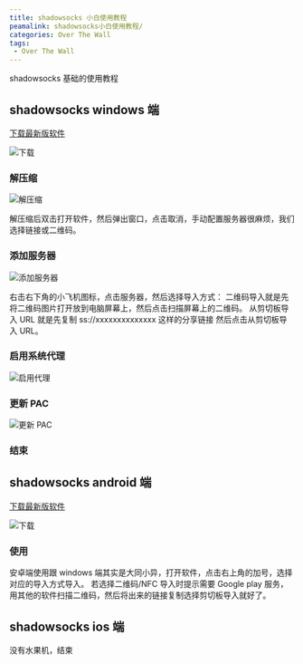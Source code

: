 ```yaml
---
title: shadowsocks 小白使用教程
peamalink: shadowsocks小白使用教程/
categories: Over The Wall
tags: 
 - Over The Wall
---
```


shadowsocks 基础的使用教程

<!-- more -->

## shadowsocks windows 端

[下载最新版软件](https://github.com/shadowsocks/shadowsocks-windows/releases)

![下载](https://image-1253491707.file.myqcloud.com/20180802ss1.png/webp)

### 解压缩

![解压缩](https://image-1253491707.file.myqcloud.com/20180802ss2.png/webp)

解压缩后双击打开软件，然后弹出窗口，点击取消，手动配置服务器很麻烦，我们选择链接或二维码。

### 添加服务器

![添加服务器](https://image-1253491707.file.myqcloud.com/20180802ss3.png/webp)

右击右下角的小飞机图标，点击服务器，然后选择导入方式：
二维码导入就是先将二维码图片打开放到电脑屏幕上，然后点击扫描屏幕上的二维码。
从剪切板导入 URL 就是先复制 ss://xxxxxxxxxxxxxx 这样的分享链接 然后点击从剪切板导入 URL。

### 启用系统代理

![启用代理](https://image-1253491707.file.myqcloud.com/20180802ss5.png/webp)

### 更新 PAC

![更新 PAC](https://image-1253491707.file.myqcloud.com/20180802ss4.png/webp)

### 结束

## shadowsocks android 端

[下载最新版软件](https://github.com/shadowsocks/shadowsocks-android/releases)

![下载](https://image-1253491707.file.myqcloud.com/20180802ss6.png/webp)

### 使用

安卓端使用跟 windows 端其实是大同小异，打开软件，点击右上角的加号，选择对应的导入方式导入。
若选择二维码/NFC 导入时提示需要 Google play 服务，用其他的软件扫描二维码，然后将出来的链接复制选择剪切板导入就好了。

## shadowsocks ios 端

没有水果机，结束
